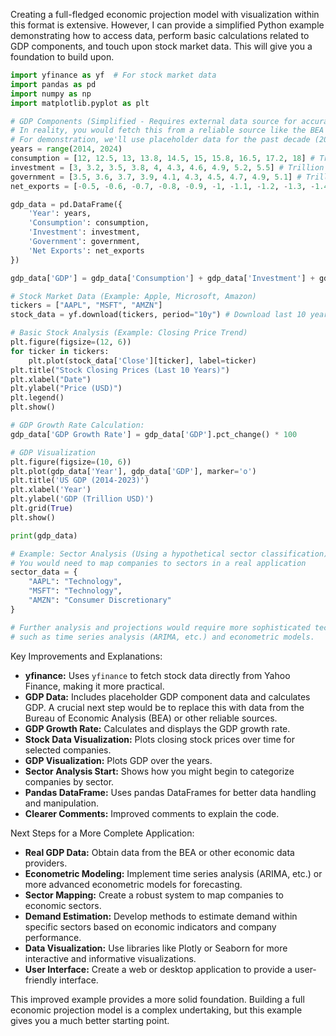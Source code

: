 Creating a full-fledged economic projection model with visualization within this format is extensive. However, I can provide a simplified Python example demonstrating how to access data, perform basic calculations related to GDP components, and touch upon stock market data. This will give you a foundation to build upon.

```python
import yfinance as yf  # For stock market data
import pandas as pd
import numpy as np
import matplotlib.pyplot as plt

# GDP Components (Simplified - Requires external data source for accurate values)
# In reality, you would fetch this from a reliable source like the BEA (Bureau of Economic Analysis)
# For demonstration, we'll use placeholder data for the past decade (2014-2023)
years = range(2014, 2024)
consumption = [12, 12.5, 13, 13.8, 14.5, 15, 15.8, 16.5, 17.2, 18] # Trillion USD (Placeholder)
investment = [3, 3.2, 3.5, 3.8, 4, 4.3, 4.6, 4.9, 5.2, 5.5] # Trillion USD (Placeholder)
government = [3.5, 3.6, 3.7, 3.9, 4.1, 4.3, 4.5, 4.7, 4.9, 5.1] # Trillion USD (Placeholder)
net_exports = [-0.5, -0.6, -0.7, -0.8, -0.9, -1, -1.1, -1.2, -1.3, -1.4] # Trillion USD (Placeholder)

gdp_data = pd.DataFrame({
    'Year': years,
    'Consumption': consumption,
    'Investment': investment,
    'Government': government,
    'Net Exports': net_exports
})

gdp_data['GDP'] = gdp_data['Consumption'] + gdp_data['Investment'] + gdp_data['Government'] + gdp_data['Net Exports']

# Stock Market Data (Example: Apple, Microsoft, Amazon)
tickers = ["AAPL", "MSFT", "AMZN"]
stock_data = yf.download(tickers, period="10y") # Download last 10 years of data

# Basic Stock Analysis (Example: Closing Price Trend)
plt.figure(figsize=(12, 6))
for ticker in tickers:
    plt.plot(stock_data['Close'][ticker], label=ticker)
plt.title("Stock Closing Prices (Last 10 Years)")
plt.xlabel("Date")
plt.ylabel("Price (USD)")
plt.legend()
plt.show()

# GDP Growth Rate Calculation:
gdp_data['GDP Growth Rate'] = gdp_data['GDP'].pct_change() * 100

# GDP Visualization
plt.figure(figsize=(10, 6))
plt.plot(gdp_data['Year'], gdp_data['GDP'], marker='o')
plt.title('US GDP (2014-2023)')
plt.xlabel('Year')
plt.ylabel('GDP (Trillion USD)')
plt.grid(True)
plt.show()

print(gdp_data)

# Example: Sector Analysis (Using a hypothetical sector classification)
# You would need to map companies to sectors in a real application
sector_data = {
    "AAPL": "Technology",
    "MSFT": "Technology",
    "AMZN": "Consumer Discretionary"
}

# Further analysis and projections would require more sophisticated techniques
# such as time series analysis (ARIMA, etc.) and econometric models.
```

Key Improvements and Explanations:

*   **yfinance:** Uses `yfinance` to fetch stock data directly from Yahoo Finance, making it more practical.
*   **GDP Data:** Includes placeholder GDP component data and calculates GDP. A crucial next step would be to replace this with data from the Bureau of Economic Analysis (BEA) or other reliable sources.
*   **GDP Growth Rate:** Calculates and displays the GDP growth rate.
*   **Stock Data Visualization:** Plots closing stock prices over time for selected companies.
*   **GDP Visualization:** Plots GDP over the years.
*   **Sector Analysis Start:** Shows how you might begin to categorize companies by sector.
*   **Pandas DataFrame:** Uses pandas DataFrames for better data handling and manipulation.
*   **Clearer Comments:** Improved comments to explain the code.

Next Steps for a More Complete Application:

*   **Real GDP Data:** Obtain data from the BEA or other economic data providers.
*   **Econometric Modeling:** Implement time series analysis (ARIMA, etc.) or more advanced econometric models for forecasting.
*   **Sector Mapping:** Create a robust system to map companies to economic sectors.
*   **Demand Estimation:** Develop methods to estimate demand within specific sectors based on economic indicators and company performance.
*   **Data Visualization:** Use libraries like Plotly or Seaborn for more interactive and informative visualizations.
*   **User Interface:** Create a web or desktop application to provide a user-friendly interface.

This improved example provides a more solid foundation. Building a full economic projection model is a complex undertaking, but this example gives you a much better starting point.
